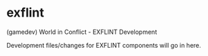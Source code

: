 # exflint
(gamedev) World in Conflict - EXFLINT Development

Development files/changes for EXFLINT components will go in here.
